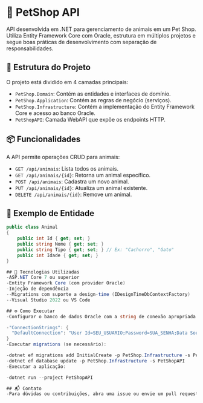 # 🐾 PetShop API

API desenvolvida em .NET para gerenciamento de animais em um Pet Shop. Utiliza Entity Framework Core com Oracle, estrutura em múltiplos projetos e segue boas práticas de desenvolvimento com separação de responsabilidades.

## 📁 Estrutura do Projeto

O projeto está dividido em 4 camadas principais:

- `PetShop.Domain`: Contém as entidades e interfaces de domínio.
- `PetShop.Application`: Contém as regras de negócio (serviços).
- `PetShop.Infrastructure`: Contém a implementação do Entity Framework Core e acesso ao banco Oracle.
- `PetShopAPI`: Camada WebAPI que expõe os endpoints HTTP.

## 📦 Funcionalidades

A API permite operações CRUD para animais:

- `GET /api/animais`: Lista todos os animais.
- `GET /api/animais/{id}`: Retorna um animal específico.
- `POST /api/animais`: Cadastra um novo animal.
- `PUT /api/animais/{id}`: Atualiza um animal existente.
- `DELETE /api/animais/{id}`: Remove um animal.

## 📌 Exemplo de Entidade

```csharp
public class Animal
{
    public int Id { get; set; }
    public string Nome { get; set; }
    public string Tipo { get; set; } // Ex: "Cachorro", "Gato"
    public int Idade { get; set; }
}

## 🔧 Tecnologias Utilizadas
-ASP.NET Core 7 ou superior
-Entity Framework Core (com provider Oracle)
-Injeção de dependência
--Migrations com suporte a design-time (IDesignTimeDbContextFactory)
--Visual Studio 2022 ou VS Code

## ⚙️ Como Executar
-Configurar o banco de dados Oracle com a string de conexão apropriada no appsettings.json:

-"ConnectionStrings": {
  "DefaultConnection": "User Id=SEU_USUARIO;Password=SUA_SENHA;Data Source=SEU_DATA_SOURCE"
}
-Executar migrations (se necessário):

-dotnet ef migrations add InitialCreate -p PetShop.Infrastructure -s PetShopAPI
-dotnet ef database update -p PetShop.Infrastructure -s PetShopAPI
-Executar a aplicação:

-dotnet run --project PetShopAPI

## 📬 Contato
-Para dúvidas ou contribuições, abra uma issue ou envie um pull request.

